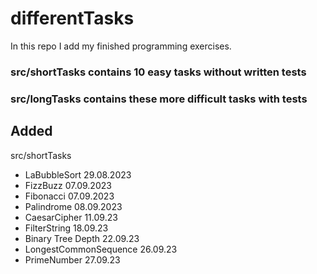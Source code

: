 # differentTasks
In this repo I add my finished programming exercises.

### src/shortTasks contains 10 easy tasks without written tests
### src/longTasks contains these more difficult tasks with tests

## Added
src/shortTasks
- LaBubbleSort 29.08.2023
- FizzBuzz 07.09.2023
- Fibonacci 07.09.2023
- Palindrome 08.09.2023
- CaesarCipher 11.09.23
- FilterString 18.09.23
- Binary Tree Depth 22.09.23
- LongestCommonSequence 26.09.23
- PrimeNumber 27.09.23